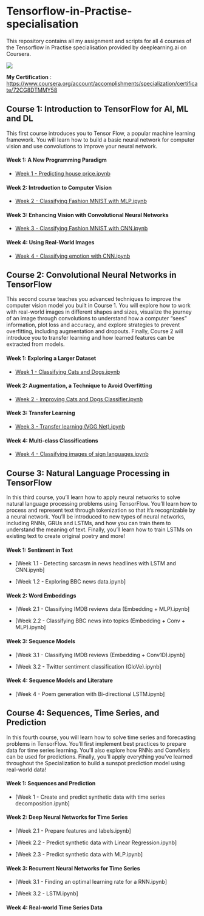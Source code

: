 # Tensorflow-in-Practise-specialisation

This repository contains all my assignment and scripts for all 4 courses of the Tensorflow in Practise specialisation provided by deeplearning.ai on Coursera.

![](https://d2wvfoqc9gyqzf.cloudfront.net/content/uploads/2019/06/Website-TFSDesktopBanner.png)

**My Certification** : https://www.coursera.org/account/accomplishments/specialization/certificate/72CG8DTMMY58

## Course 1: Introduction to TensorFlow for AI, ML and DL

This first course introduces you to Tensor Flow, a popular machine learning framework. You will learn how to build a basic neural network for computer vision and use convolutions to improve your neural network.

#### Week 1: A New Programming Paradigm

- [Week 1 - Predicting house price.ipynb](https://github.com/polospeter/Tensorflow-in-Practise-specialisation/blob/main/Course%201%20-%20Introduction%20to%20TensorFlow%20for%20AI%2C%20ML%20and%20DL/Week%201/Exercise_1_House_Prices_Question.ipynb)

#### Week 2: Introduction to Computer Vision

- [Week 2 - Classifying Fashion MNIST with MLP.ipynb](https://github.com/polospeter/Tensorflow-in-Practise-specialisation/blob/main/Course%201%20-%20Introduction%20to%20TensorFlow%20for%20AI%2C%20ML%20and%20DL/Week%202/Exercise2-MNIST.ipynb)

#### Week 3: Enhancing Vision with Convolutional Neural Networks

- [Week 3 - Classifying Fashion MNIST with CNN.ipynb](https://github.com/polospeter/Tensorflow-in-Practise-specialisation/blob/main/Course%201%20-%20Introduction%20to%20TensorFlow%20for%20AI%2C%20ML%20and%20DL/Week%203/Excercise%203%20Question.ipynb)

#### Week 4: Using Real-World Images

- [Week 4 - Classifying emotion with CNN.ipynb](https://github.com/polospeter/Tensorflow-in-Practise-specialisation/blob/main/Course%201%20-%20Introduction%20to%20TensorFlow%20for%20AI%2C%20ML%20and%20DL/Week%204/Exercise4-Question.ipynb)

## Course 2: Convolutional Neural Networks in TensorFlow

This second course teaches you advanced techniques to improve the computer vision model you built in Course 1. You will explore how to work with real-world images in different shapes and sizes, visualize the journey of an image through convolutions to understand how a computer “sees” information, plot loss and accuracy, and explore strategies to prevent overfitting, including augmentation and dropouts. Finally, Course 2 will introduce you to transfer learning and how learned features can be extracted from models.

#### Week 1: Exploring a Larger Dataset

- [Week 1 - Classifying Cats and Dogs.ipynb](https://github.com/polospeter/Tensorflow-in-Practise-specialisation/blob/main/Course%202%20-%20Convolutional%20Neural%20Networks%20in%20TensorFlow/Week%201/Exercise_5_Answer.ipynb)

#### Week 2: Augmentation, a Technique to Avoid Overfitting

- [Week 2 - Improving Cats and Dogs Classifier.ipynb](https://github.com/polospeter/Tensorflow-in-Practise-specialisation/blob/main/Course%202%20-%20Convolutional%20Neural%20Networks%20in%20TensorFlow/Week%202/Copy_of_Exercise_6_Answer.ipynb)

#### Week 3: Transfer Learning

- [Week 3 - Transfer learning (VGG Net).ipynb](https://github.com/polospeter/Tensorflow-in-Practise-specialisation/blob/main/Course%202%20-%20Convolutional%20Neural%20Networks%20in%20TensorFlow/Week%203/Copy_of_Exercise_7_Answer.ipynb)

#### Week 4: Multi-class Classifications

- [Week 4 - Classifying images of sign languages.ipynb](https://github.com/polospeter/Tensorflow-in-Practise-specialisation/blob/main/Course%202%20-%20Convolutional%20Neural%20Networks%20in%20TensorFlow/Week%204/Copy_of_Exercise_8_Answer.ipynb)

## Course 3: Natural Language Processing in TensorFlow

In this third course, you’ll learn how to apply neural networks to solve natural language processing problems using TensorFlow. You’ll learn how to process and represent text through tokenization so that it’s recognizable by a neural network. You’ll be introduced to new types of neural networks, including RNNs, GRUs and LSTMs, and how you can train them to understand the meaning of text. Finally, you’ll learn how to train LSTMs on existing text to create original poetry and more!

#### Week 1: Sentiment in Text

- [Week 1.1 - Detecting sarcasm in news headlines with LSTM and CNN.ipynb]

- [Week 1.2 - Exploring BBC news data.ipynb]

#### Week 2: Word Embeddings

- [Week 2.1 - Classifying IMDB reviews data (Embedding + MLP).ipynb]

- [Week 2.2 - Classifying BBC news into topics (Embedding + Conv + MLP).ipynb]

#### Week 3: Sequence Models

- [Week 3.1 - Classifying IMDB reviews (Embedding + Conv1D).ipynb]

- [Week 3.2 - Twitter sentiment classification (GloVe).ipynb]

#### Week 4: Sequence Models and Literature

- [Week 4 - Poem generation with Bi-directional LSTM.ipynb]

## Course 4: Sequences, Time Series, and Prediction

In this fourth course, you will learn how to solve time series and forecasting problems in TensorFlow. You’ll first implement best practices to prepare data for time series learning. You’ll also explore how RNNs and ConvNets can be used for predictions. Finally, you’ll apply everything you’ve learned throughout the Specialization to build a sunspot prediction model using real-world data!

#### Week 1: Sequences and Prediction

- [Week 1 - Create and predict synthetic data with time series decomposition.ipynb]

#### Week 2: Deep Neural Networks for Time Series

- [Week 2.1 - Prepare features and labels.ipynb]

- [Week 2.2 - Predict synthetic data with Linear Regression.ipynb]

- [Week 2.3 - Predict synthetic data with MLP.ipynb]

#### Week 3: Recurrent Neural Networks for Time Series

- [Week 3.1 - Finding an optimal learning rate for a RNN.ipynb]

- [Week 3.2 - LSTM.ipynb]

#### Week 4: Real-world Time Series Data

